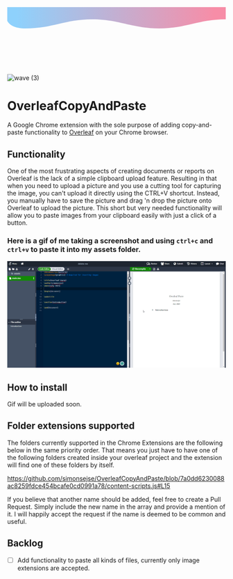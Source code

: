 <svg width="100%" height="100%" id="svg" viewBox="0 0 1440 390" xmlns="http://www.w3.org/2000/svg" class="transition-all duration-300 ease-in-out delay-150">
    <defs>
        <linearGradient id="gradient" x1="0%" y1="50%" x2="100%" y2="50%">
            <stop offset="5%" stop-color="#F78DA7"></stop>
            <stop offset="95%" stop-color="#8ED1FC"></stop>
        </linearGradient>
    </defs>
    <path d="M0,400 C0,400 0,320 0,320 C180,320 260,260 440,260 C620,260 700,320 880,320 C1060,320 1140,260 1320,260 C1500,260 1440,400 1440,400 Z" stroke="none" stroke-width="0" fill="url(#gradient)" fill-opacity="1" class="transition-all duration-300 ease-in-out delay-150 path-2" transform="rotate(-180 720 200)"></path>
</svg>

![wave (3)](https://github.com/simonsejse/OverleafCopyAndPaste/assets/20711558/0ea79561-a1ea-428c-9d03-5f62eeaa6caf)

# OverleafCopyAndPaste

A Google Chrome extension with the sole purpose of adding copy-and-paste functionality to [Overleaf](https://www.overleaf.com/) on your Chrome browser.

## Functionality

One of the most frustrating aspects of creating documents or reports on Overleaf is the lack of a simple clipboard upload feature.
Resulting in that when you need to upload a picture and you use a cutting tool for capturing the image, you can't upload it directly using the CTRL+V shortcut.
Instead, you manually have to save the picture and drag 'n drop the picture onto Overleaf to upload the picture.
This short but very needed functionality will allow you to paste images from your clipboard easily with just a click of a button.

### Here is a gif of me taking a screenshot and using `ctrl+c` and `ctrl+v` to paste it into my assets folder.
<img src="/.github/chrome_QU5sGrdDk3.gif">

## How to install

Gif will be uploaded soon.

## Folder extensions supported

The folders currently supported in the Chrome Extensions are the following below in the same priority order. That means you just have to have one of the following folders created inside your overleaf project and the extension will find one of these folders by itself.

https://github.com/simonsejse/OverleafCopyAndPaste/blob/7a0dd6230088ac8259fdce454bcafe0cd0991a78/content-scripts.js#L15

If you believe that another name should be added, feel free to create a Pull Request. Simply include the new name in the array and provide a mention of it. I will happily accept the request if the name is deemed to be common and useful.

## Backlog

- [ ] Add functionality to paste all kinds of files, currently only image extensions are accepted.
